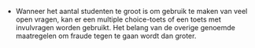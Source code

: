 * Wanneer het aantal studenten te groot is om gebruik te maken van veel open vragen, kan er een multiple choice-toets of een toets met invulvragen worden gebruikt. Het belang van de overige genoemde maatregelen om fraude tegen te gaan wordt dan groter.